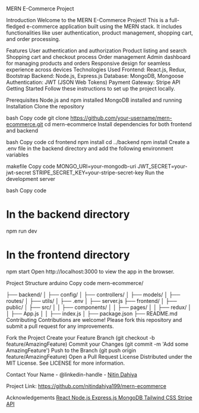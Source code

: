MERN E-Commerce Project

Introduction
Welcome to the MERN E-Commerce Project! This is a full-fledged e-commerce application built using the MERN stack. It includes functionalities like user authentication, product management, shopping cart, and order processing.


Features
User authentication and authorization
Product listing and search
Shopping cart and checkout process
Order management
Admin dashboard for managing products and orders
Responsive design for seamless experience across devices
Technologies Used
Frontend: React.js, Redux, Bootstrap
Backend: Node.js, Express.js
Database: MongoDB, Mongoose
Authentication: JWT (JSON Web Tokens)
Payment Gateway: Stripe API
Getting Started
Follow these instructions to set up the project locally.

Prerequisites
Node.js and npm installed
MongoDB installed and running
Installation
Clone the repository

bash
Copy code
git clone https://github.com/your-username/mern-ecommerce.git
cd mern-ecommerce
Install dependencies for both frontend and backend

bash
Copy code
cd frontend
npm install
cd ../backend
npm install
Create a .env file in the backend directory and add the following environment variables

makefile
Copy code
MONGO_URI=your-mongodb-uri
JWT_SECRET=your-jwt-secret
STRIPE_SECRET_KEY=your-stripe-secret-key
Run the development server

bash
Copy code
# In the backend directory
npm run dev

# In the frontend directory
npm start
Open http://localhost:3000 to view the app in the browser.

Project Structure
arduino
Copy code
mern-ecommerce/

├── backend/
│   ├── config/
│   ├── controllers/
│   ├── models/
│   ├── routes/
│   ├── utils/
│   ├── .env
│   ├── server.js
├── frontend/
│   ├── public/
│   ├── src/
│   │   ├── components/
│   │   ├── pages/
│   │   ├── redux/
│   │   ├── App.js
│   │   ├── index.js
│   ├── package.json
├── README.md
Contributing
Contributions are welcome! Please fork this repository and submit a pull request for any improvements.

Fork the Project
Create your Feature Branch (git checkout -b feature/AmazingFeature)
Commit your Changes (git commit -m 'Add some AmazingFeature')
Push to the Branch (git push origin feature/AmazingFeature)
Open a Pull Request
License
Distributed under the MIT License. See LICENSE for more information.

Contact
Your Name - @linkedin-handle - <a href="https://www.linkedin.com/in/nitin-dahiya/">Nitin Dahiya</a>

Project Link: https://github.com/nitindahiya199/mern-ecommerce

Acknowledgements
<a href="https://react.dev/">
React
</a>
<a href="https://nodejs.org/en">
Node.js
</a>
<a href="https://expressjs.com/">
Express.js
</a>
<a href="https://www.mongodb.com/">
MongoDB
</a>
<a href="https://tailwindcss.com//">
Tailwind CSS
</a>
<a href="https://strapi.io/">
Stripe API

</a>




